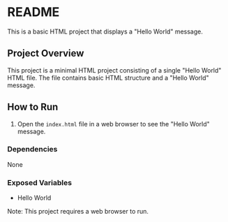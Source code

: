 # README

This is a basic HTML project that displays a "Hello World" message.

## Project Overview

This project is a minimal HTML project consisting of a single "Hello World" HTML file. The file contains basic HTML structure and a "Hello World" message.

## How to Run

1. Open the `index.html` file in a web browser to see the "Hello World" message.

### Dependencies

None

### Exposed Variables

* Hello World

Note: This project requires a web browser to run.